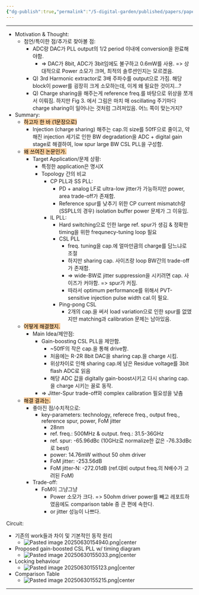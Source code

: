 ```yaml
---
{"dg-publish":true,"permalink":"/5-digital-garden/published/papers/paper-review/a-31-5-36-ghz-low-spur-gain-boosting-charge-sharing-locking-pll-with-54fs-jitter/","tags":["charge_sharing_locking","PLL","low_spur","digital_gain_stage"],"created":"2025-06-29T17:31:41.759+09:00"}
---
```


--- 
- Motivation & Thought: 
	- 첨언/특이한 점/추가로 찾아볼 점:
		- ADC랑 DAC가 PLL output의 1/2 period 이내에 conversion을 완료해야함. 
			- => DAC가 8bit, ADC가 3bit임에도 불구하고 0.6mW를 사용.  => 상대적으로 Power 소모가 크며, 최적의 솔루션인지는 모르겠음.
		- Q) 3rd Harmonic extractor로 3배 주파수를 output으로 가짐. 해당 block이 power를 굉장히 크게 소모하는데, 이게 왜 필요한 것이지...? 
		- Q) Charge sharing을 해주는게 reference freq.를 바탕으로 위상을 쪼개서 이뤄짐. 하지만 Fig 3. 에서 그림은 마치 매 oscillating 주기마다 charge sharing이 일어나는 것처럼 그려져있음. 어느 쪽이 맞는거지?
- Summary: 
	- <mark style="background: #FFB86CA6;">하고자 한 바 (1문장으로)</mark>
		- Injection (charge sharing) 해주는 cap.의 size를 50fF으로  줄이고, 약해진 injection 세기로 인한 BW degradation을 ADC + digital gain stage로 해결하여, low spur large BW CSL PLL을 구성함. 
	- <mark style="background: #FFB86CA6;">왜 쓰여진 논문인가.</mark>
		- Target Application/문제 상황: 
			- 특정한 application은 명시X
			- Topology 간의 비교
				- CP PLL과 SS PLL: 
					- PD + analog LF로 ultra-low jitter가 가능하지만 power, area trade-off가 존재함.
					- Reference spur를 낮추기 위한 CP current mismatch랑 (SSPLL의 경우) isolation buffer power 문제가 그 이유임.
				- IL PLL:
					- Hard switching으로 인한 large ref. spur가 생김 & 정확한 timing을 위한 frequnecy-tuning loop 필요
					- CSL PLL
						- freq. tuning을 cap.에 얼마만큼의 charge를 담느냐로 조절
						- 하지만 sharing cap. 사이즈랑 loop BW간의 trade-off가 존재함.
						- => wide-BW로 jitter suppression을 시키려면 cap. 사이즈가 커야함. => spur가 커짐.
						- 따라서 optimum performance를 위해서 PVT-sensitive injection pulse width cal.이 필요.
					- Ping-pong CSL
						- 2개의 cap.을 써서 load variation으로 인한 spur를 없앴지만 matching과 calibration 문제는 남아있음.
	- <mark style="background: #FFB86CA6;">어떻게 해결했지.</mark>
		- Main Idea/제안점: 
			- Gain-boosting CSL PLL을 제안함.
				- ~50fF의 작은 cap.을 통해 drive함.
				- 처음에는 R-2R 8bit DAC을 sharing cap.을 charge 시킴.
				- 위상차이로 인해 sharing cap.에 남은 Residue voltage를 3bit flash ADC로 읽음
				- 해당 ADC 값을 digitally gain-boost시키고 다시 sharing cap.을 charge 시키는 꼴로 동작.
			- => Jitter-Spur trade-off와 complex calibration 필요성을 낮춤
	- <mark style="background: #FFB86CA6;">해결 결과는.</mark>
		- 좋아진 점/수치적으로:
			- key-parameters: technology, referece freq., output freq., reference spur, power, FoM jitter
				- 28nm
				- ref. freq.: 500MHz & output. freq.: 31.5-36GHz
				- ref. spur: -65.96dBc (10GHz로 normalize한 값은 -76.33dBc로 best)
				- power: 14.76mW without 50 ohm driver
				- FoM jitter: -253.56dB
				- FoM jitter-N: -272.01dB (ref.대비 output freq.의 N배수가 고려된 FoM)
		- Trade-off: 
			- FoM이 그냥그냥
				- Power 소모가 크다. => 50ohm driver power를 빼고 레포트하였음에도 comparison table 중 큰 편에 속한다.
				- or jitter 성능이 나쁘다.

Circuit:
- 기존의 work들과 차이 및 기본적인 동작 원리
	- ![Pasted image 20250630154940.png|center](/img/user/0.%20TOOLS/00.%20Attechments/Pasted%20image%2020250630154940.png)
- Proposed gain-boosted CSL PLL w/ timing diagram
	- ![Pasted image 20250630155033.png|center](/img/user/0.%20TOOLS/00.%20Attechments/Pasted%20image%2020250630155033.png)
- Locking behaviour
	- ![Pasted image 20250630155123.png|center](/img/user/0.%20TOOLS/00.%20Attechments/Pasted%20image%2020250630155123.png)
- Comparison Table
	- ![Pasted image 20250630155215.png|center](/img/user/0.%20TOOLS/00.%20Attechments/Pasted%20image%2020250630155215.png)


---
